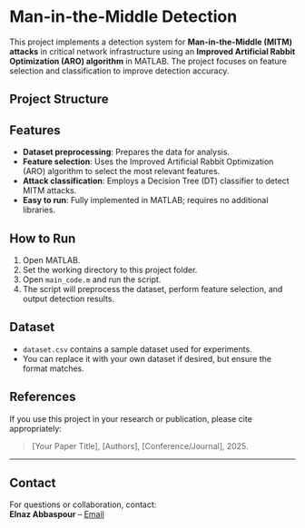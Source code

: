 # Man-in-the-Middle Detection

This project implements a detection system for **Man-in-the-Middle (MITM) attacks** in critical network infrastructure using an **Improved Artificial Rabbit Optimization (ARO) algorithm** in MATLAB. The project focuses on feature selection and classification to improve detection accuracy.

## Project Structure


## Features

- **Dataset preprocessing**: Prepares the data for analysis.  
- **Feature selection**: Uses the Improved Artificial Rabbit Optimization (ARO) algorithm to select the most relevant features.  
- **Attack classification**: Employs a Decision Tree (DT) classifier to detect MITM attacks.  
- **Easy to run**: Fully implemented in MATLAB; requires no additional libraries.

## How to Run

1. Open MATLAB.  
2. Set the working directory to this project folder.  
3. Open `main_code.m` and run the script.  
4. The script will preprocess the dataset, perform feature selection, and output detection results.

## Dataset

- `dataset.csv` contains a sample dataset used for experiments.  
- You can replace it with your own dataset if desired, but ensure the format matches.

## References

If you use this project in your research or publication, please cite appropriately:

> [Your Paper Title], [Authors], [Conference/Journal], 2025.

---

## Contact

For questions or collaboration, contact:  
**Elnaz Abbaspour** – [Email](mailto:elnaz.abbaspour.1985@gmail.com)
